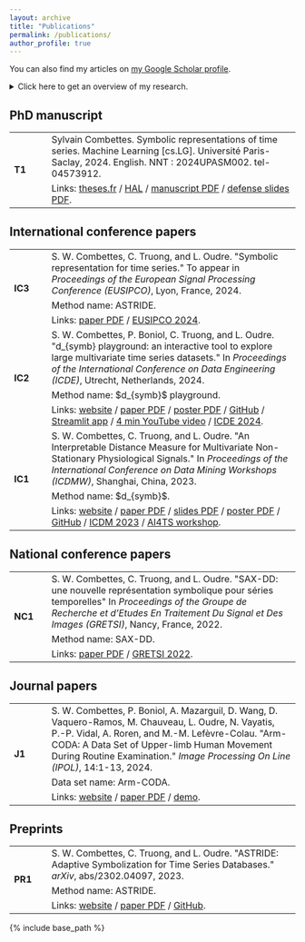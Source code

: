 ```yaml
---
layout: archive
title: "Publications"
permalink: /publications/
author_profile: true
---
```


You can also find my articles on <a href="https://scholar.google.com/citations?user=yXz3FG8AAAAJ">my Google Scholar profile</a>.

<details>
<summary>Click here to get an overview of my research.</summary>
<hr style="height: 3px; background-color: black;">
My research career took place during my PhD at Ecole Normale Supérieure Paris-Saclay (ENS P-S), from October 2020 to January 2024 (3 years and 4 months). From February to August 2024 (6 months), I was a postdoctoral researcher at ENS P-S, but my time was dedicated to help build the BrevetAI from SaclAI-School, a pedagogical platform for AI acculturation.<br><br>

My research is at the intersection of Mathematics and Machine Learning for time series analysis. More precisely, my publications are on symbolic representations and distances between univariate and multivariate time series. My PhD manuscript <b>[T1]</b> sums up my research and contains 2 literature reviews, 2 major contributions (ASTRIDE <b>[IC3]</b> and $d_{symb}$ <b>[IC1]</b>), 1 interactive tool on Streamlit (the $d_{symb}$ playground <b>[IC2]</b>) and 1 open-access data set (the arm-CODA data set <b>[J1]</b>). My manuscript's abstract is the following.
<br><br>

The objectives of this thesis are to define novel symbolic representations and distance measures that are suited for time series that can be multivariate and non-stationary.
In addition, they should preserve the time information, be interpretable, and fast to compute.
We review symbolic representations of time series (that transform a real-valued series into a shorter discrete-valued series), as well as distance measures on time series, strings, and symbolic sequences (that result from a symbolization process).<br><br>

We propose two contributions: ASTRIDE for a data set of univariate time series, and $d_{symb}$  for a data set of multivariate time series.
We also developed the $d_{symb}$ playground, an online interactive tool that allows users to apply $d_{symb}$ to their uploaded data.
ASTRIDE and $d_{symb}$ are data-driven as they use change-point detection for the segmentation step, then either quantiles or a $K$-means clustering algorithm for the quantization step.
Finally, they apply the general edit distance with custom costs between the resulting symbolic sequences.<br><br>

We show the performance of ASTRIDE compared to 4 other symbolic representations on reconstruction and, when applicable, on classification tasks.
For $d_{symb}$, experiments show how interpretable the symbolization is.
Moreover, compared to 9 elastic distances on a clustering task, $d_{symb}$ achieves a competitive performance while being several orders of magnitude faster.<br><br>

<hr style="height: 3px; background-color: black;">
</details>

## PhD manuscript

<table>
  <tr>
    <td rowspan="2" style="width: 50px;"><b>T1</b></td>
    <td>Sylvain Combettes. Symbolic representations of time series. Machine Learning [cs.LG]. Université Paris-Saclay, 2024. English. NNT : 2024UPASM002. tel-04573912.</td>
  </tr>
  <tr>
    <td>Links: <a href="https://theses.fr/2024UPASM002">theses.fr</a> / <a href="https://theses.hal.science/tel-04573912">HAL</a> / <a href="https://theses.hal.science/tel-04573912v1/document">manuscript PDF</a> / <a href="/files/2024_01_08_phd_defense.pdf">defense slides PDF</a>.</td>
  </tr>
</table>

## International conference papers

<table>
  <tr>
    <td rowspan="3" style="width: 50px;"><b>IC3</b></td>
    <td>S. W. Combettes, C. Truong, and L. Oudre. "Symbolic representation for time series." To appear in <i>Proceedings of the European Signal Processing Conference (EUSIPCO)</i>, Lyon, France, 2024.</td>
  </tr>
  <tr>
    <td>Method name: ASTRIDE.</td>
  </tr>
  <tr>
    <td>Links: <a href="http://www.laurentoudre.fr/publis/EUSIPCO2024symb.pdf">paper PDF</a> / <a href="https://eusipcolyon.sciencesconf.org/">EUSIPCO 2024</a>.</td>
  </tr>

  <tr>
    <td rowspan="3" style="width: 50px;"><b>IC2</b></td>
    <td>S. W. Combettes, P. Boniol, C. Truong, and L. Oudre. "d_{symb} playground: an interactive tool to explore large multivariate time series datasets." In <i>Proceedings of the International Conference on Data Engineering (ICDE)</i>, Utrecht, Netherlands, 2024.</td>
  </tr>
  <tr>
    <td>Method name: $d_{symb}$ playground.</td>
  </tr>
  <tr>
    <td>Links: <a href="https://icde2024.github.io/demos.html">website</a> / <a href="http://www.laurentoudre.fr/publis/dsymb_demo.pdf">paper PDF</a> / <a href="/files/2024_05_15_dsymb_playground_poster.pdf">poster PDF</a> / <a href="https://github.com/boniolp/dsymb-playground">GitHub</a> / <a href="https://dsymb-playground.streamlit.app/">Streamlit app</a> / <a href="https://youtu.be/4verma-Aqo8">4 min YouTube video</a> / <a href="https://icde2024.github.io/">ICDE 2024</a>.</td>
  </tr>

  <tr>
    <td rowspan="3" style="width: 50px;"><b>IC1</b></td>
    <td>S. W. Combettes, C. Truong, and L. Oudre. "An Interpretable Distance Measure for Multivariate Non-Stationary Physiological Signals." In <i>Proceedings of the International Conference on Data Mining Workshops (ICDMW)</i>, Shanghai, China, 2023.</td>
  </tr>
  <tr>
    <td>Method name: $d_{symb}$.</td>
  </tr>
  <tr>
    <td>Links: <a href="https://ieeexplore.ieee.org/abstract/document/10411636">website</a> / <a href="http://www.laurentoudre.fr/publis/ICDM2023.pdf">paper PDF</a> / <a href="/files/2023_12_01_dsymb_icdm_slides.pdf">slides PDF</a> / <a href="/files/2023_12_01_dsymb_icdm_poster.pdf">poster PDF</a> / <a href="https://github.com/sylvaincom/d-symb">GitHub</a> / <a href="https://www.cloud-conf.net/icdm2023/index.html">ICDM 2023</a> / <a href="https://ai4ts.github.io/icdm2023">AI4TS workshop</a>.</td>
  </tr>
</table>

## National conference papers

<table>
  <tr>
    <td rowspan="3" style="width: 50px;"><b>NC1</b></td>
    <td>S. W. Combettes, C. Truong, and L. Oudre. "SAX-DD: une nouvelle représentation symbolique pour séries temporelles" In <i>Proceedings of the Groupe de Recherche et d’Etudes En Traitement Du Signal et Des Images (GRETSI)</i>, Nancy, France, 2022.</td>
  </tr>
  <tr>
    <td>Method name: SAX-DD.</td>
  </tr>
  <tr>
    <td>Links: <a href="https://gretsi.fr/data/colloque/pdf/2022_combettes826.pdf">paper PDF</a> / <a href="https://gretsi.fr/colloque2022/">GRETSI 2022</a>.</td>
  </tr>
</table>

## Journal papers

<table>
  <tr>
    <td rowspan="3" style="width: 50px;"><b>J1</b></td>
    <td>S. W. Combettes, P. Boniol, A. Mazarguil, D. Wang, D. Vaquero-Ramos, M. Chauveau, L. Oudre, N. Vayatis, P.-P. Vidal, A. Roren, and M.-M. Lefèvre-Colau. "Arm-CODA: A Data Set of Upper-limb Human Movement During Routine Examination." <i>Image Processing On Line (IPOL)</i>, 14:1-13, 2024.</td>
  </tr>
  <tr>
    <td>Data set name: Arm-CODA.</td>
  </tr>
  <tr>
    <td>Links: <a href="https://www.ipol.im/pub/art/2024/494/">website</a> / <a href="https://www.ipol.im/pub/art/2024/494/article.pdf">paper PDF</a> / <a href="https://ipolcore.ipol.im/demo/clientApp/demo.html?id=494">demo</a>.</td>
  </tr>
</table>

## Preprints

<table>
  <tr>
    <td rowspan="3" style="width: 50px;"><b>PR1</b></td>
    <td>S. W. Combettes, C. Truong, and L. Oudre. "ASTRIDE: Adaptive Symbolization for Time Series Databases." <i>arXiv</i>, abs/2302.04097, 2023.</td>
  </tr>
  <tr>
    <td>Method name: ASTRIDE.</td>
  </tr>
  <tr>
    <td>Links: <a href="https://arxiv.org/abs/2302.04097">website</a> / <a href="https://arxiv.org/pdf/2302.04097.pdf">paper PDF</a> / <a href="https://github.com/sylvaincom/astride">GitHub</a>.</td>
  </tr>
</table>

<!-- <table>
  <tr>
    <th>Year</th>
    <th>Authors</th>
    <th>Title</th>
    <th>Conference / journal</th>
    <th>Status</th>
  </tr>
  <tr>
    <td>2024</td>
    <td>S. W. Combettes, P. Boniol, C. Truong, and L. Oudre</td>
    <td>$d_{symb}$ playground: an interactive tool to explore large multivariate time series datasets</td>
    <td>Proceedings of the International Conference on Data Engineering (ICDE)</td>
    <td>accepted</td>
  </tr>
  <tr>
    <td>2024</td>
    <td>S. W. Combettes, C. Truong, and L. Oudre</td>
    <td>Arm-CODA: A Dataset of Upper-limb Human Movement during Routine Examination</td>
    <td>Image Processing On Line</td>
    <td>published</td>
  </tr>
  <tr>
    <td>2023</td>
    <td>S. W. Combettes, C. Truong, and L. Oudre</td>
    <td>An Interpretable Distance Measure for Multivariate Non-Stationary Physiological Signals</td>
    <td>Proceedings of the Proceedings of the International Conference on Data Mining Workshops (ICDMW)</td>
    <td>published</td>
  </tr>
  <tr>
    <td>2023</td>
    <td>S. W. Combettes, C. Truong, and L. Oudre</td>
    <td>ASTRIDE: Adaptive Symbolization for Time Series Databases </td>
    <td>arXiv</td>
    <td>preprint</td>
  </tr>
</table> -->


{% include base_path %}

<!-- {% for post in site.publications reversed %}
  {% include archive-single.html %}
{% endfor %} -->
